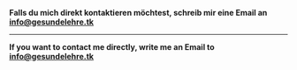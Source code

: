 ﻿<!--t WARNUNG vor der Katholische Kirche! t-->
<!--d  d-->


**Falls du mich direkt kontaktieren möchtest, schreib mir eine Email an [info@gesundelehre.tk](mailto:admin@gesundelehre.tk?subject=Nachricht%20von%20gesundelehre.tk)**

- - -

**If you want to contact me directly, write me an Email to [info@gesundelehre.tk](mailto:admin@gesundelehre.tk?subject=Message%20from%20gesundelehre.tk)**